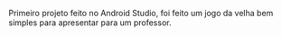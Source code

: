 Primeiro projeto feito no Android Studio, foi feito um jogo da velha bem simples para apresentar para um professor.
